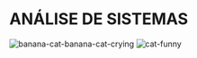 # ANÁLISE DE SISTEMAS
![banana-cat-banana-cat-crying](https://github.com/guesserjuli4/Analise/assets/159532759/954887e8-52c9-4a5a-9f97-c5af12ed0672)
![cat-funny](https://github.com/guesserjuli4/Analise/assets/159532759/8fbeb6c8-faf2-470d-afb9-f335a3d505bd)


